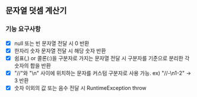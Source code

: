 ## 문자열 덧셈 계산기
### 기능 요구사항
- [x] null 또는 빈 문자열 전달 시 0 반환 
- [x] 한자리 숫자 문자열 전달 시 해당 숫자 반환
- [x]  쉼표(,) or 콜론(:)을 구분자로 가지는 문자열 전달 시 구분자를 기준으로 분리한 각 숫자의 합을 반환
- [x] "//"와 "\n" 사이에 위치하는 문자를 커스텀 구분자로 사용 가능. ex) "//-\n1-2" -> 3 반환
- [x] 숫자 이외의 값 또는 음수 전달 시 RuntimeException throw